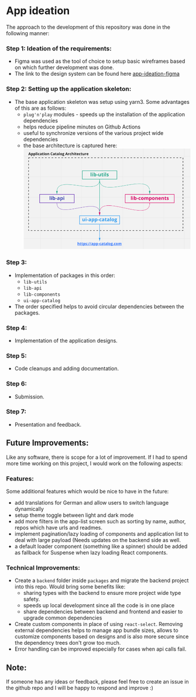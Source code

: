 # App ideation

The approach to the development of this repository was done in the following manner:

### Step 1: Ideation of the requirements:

- Figma was used as the tool of choice to setup basic wireframes based on which further development was done.
- The link to the design system can be found here [app-ideation-figma](/app-ideation/app-ideation-design-system.fig)

### Step 2: Setting up the application skeleton:

- The base application skeleton was setup using yarn3. Some advantages of this are as follows:
  - `plug'n'play` modules - speeds up the installation of the application dependencies
  - helps reduce pipeline minutes on Github Actions
  - useful to synchronize versions of the various project wide dependencies
  - the base architecture is captured here: ![img.png](img.png)

### Step 3:

- Implementation of packages in this order:
  - `lib-utils`
  - `lib-api`
  - `lib-components`
  - `ui-app-catalog`
- The order specified helps to avoid circular dependencies between the packages.

### Step 4:

- Implementation of the application designs.

### Step 5:

- Code cleanups and adding documentation.

### Step 6:

- Submission.

### Step 7:

- Presentation and feedback.

## Future Improvements:

Like any software, there is scope for a lot of improvement. If I had to spend more time working on this project,
I would work on the following aspects:

### Features:

Some additional features which would be nice to have in the future:

- add translations for German and allow users to switch language dynamically
- setup theme toggle between light and dark mode
- add more filters in the app-list screen such as sorting by name, author, repos which have urls and readmes.
- implement pagination/lazy loading of components and application list to deal with large payload (Needs updates
  on the backend side as well.
- a default loader component (something like a spinner) should be added as fallback for Suspense when lazy loading
  React components.

### Technical Improvements:

- Create a `backend` folder inside `packages` and migrate the backend project into this repo. Would bring some benefits
  like:
  - sharing types with the backend to ensure more project wide type safety.
  - speeds up local development since all the code is in one place
  - share dependencies between backend and frontend and easier to upgrade common dependencies
- Create custom components in place of using `react-select`. Removing external dependencies helps to manage app bundle
  sizes, allows to customize components based on designs and is also more secure since the dependency trees
  don't grow too much.
- Error handling can be improved especially for cases when api calls fail.

## Note:

If someone has any ideas or feedback, please feel free to create an issue in the github repo and I will be happy to
respond and improve :)
